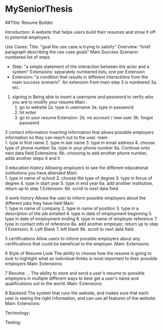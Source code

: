 # MySeniorThesis

##Title: Resume Builder

Introduction: 
A website that helps users build their resumes and show it off to potential employers.

Use Cases:
Title: "goal the use case is trying to satisfy"
Overview: "brief paragraph describing the use case goals"
Main Success Scenario: numbered list of steps
- Step: "a simple statement of the interaction between the actor and a system"
Extensions: separately numbered lists, one per Extension
- Extension: "a condition that results in different interactions from the main success scenario". An extension from main step 3 is numbered 3a, etc.


1. signing in
Being able to insert a username and password to verify who you are to modify your resume
Main :
	1. go to website
	2a. type in username
	3a. type in password
	4. hit enter
	5. go to your resume
Extension:
	2b. no account / new user
	3b. forgot password


2 contact information
Inserting information that allows possible employers information so they can reach out to the user.
main: 	
	1. type in first name
	2. type in last name
	3. type in email address
	4. choose type of phone number
	5a. type in your phone number
	6a. Continue onto next data field
Extensions:
	6b. choosing to add another phone number, adds another steps 4 and 5


3 education history
Allowing employers to see the different educational institutions you have attended
Main:	
	1. type in name of school
	2. choose the type of degree
	3. type in focus of degree
	4. type in start year
	5. type in end year
	6a. add another institution, return up to step 1
Extension:
	6b. scroll to next data field


4 work history
Allows the user to inform possible employers about the different jobs they have held
Main:	
	1. type in name of company
	2. type in name of position
	3. type in a description of the job entailed
	4. type in date of employment beginning
	5. type in date of employment ending
	6. type in name of employer reference
	7. type in contact info of reference
	8a. add another employer, return up to step 1
Extension:
	6. Left Blank
 	7. left blank
 	8b. scroll to next data field


5 certifications
Allow users to inform possible employers about any certifications that could be beneficial to the employer.
Main:
Extensions:


6 Style of Resume Look
The ability to choose how the resume is going to look to highlight what an individual thinks is most important to their possible employers
Main:
Extensions:


7 Resume …
The ability to store and send a user's resume to possible employers in multiple different ways to best get a user's name and qualifications out to the world.
Main:
Extensions:


8 Backend
The system that runs the website, and makes sure that each user is seeing the right information, and can use all features of the website.
Main:
Extensions:


Technology:

Testing:

